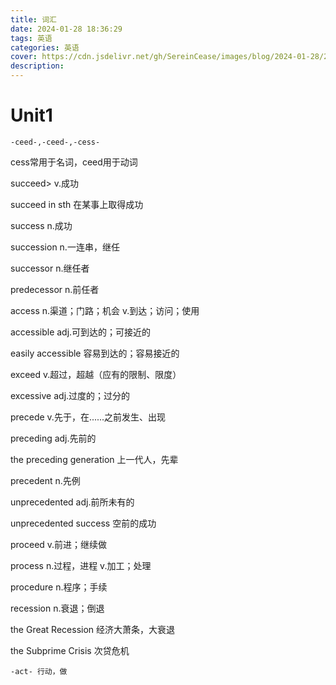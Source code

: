 ```yaml
---
title: 词汇
date: 2024-01-28 18:36:29
tags: 英语
categories: 英语
cover: https://cdn.jsdelivr.net/gh/SereinCease/images/blog/2024-01-28/202201191305222-82c0fe.jpg
description:
---
```


# Unit1

`-ceed-,-ceed-,-cess-`

cess常用于名词，ceed用于动词



succeed> v.成功

succeed in sth 在某事上取得成功

success n.成功

succession n.一连串，继任

successor n.继任者

predecessor n.前任者



access n.渠道；门路；机会  v.到达；访问；使用

accessible adj.可到达的；可接近的

easily accessible 容易到达的；容易接近的



exceed v.超过，超越（应有的限制、限度）

excessive adj.过度的；过分的



precede v.先于，在......之前发生、出现

preceding adj.先前的

the preceding generation 上一代人，先辈

precedent n.先例

unprecedented adj.前所未有的

unprecedented success 空前的成功



proceed v.前进；继续做

process n.过程，进程 v.加工；处理

procedure n.程序；手续



recession n.衰退；倒退

the Great Recession 经济大萧条，大衰退

the Subprime Crisis 次贷危机



`-act- 行动，做`

























